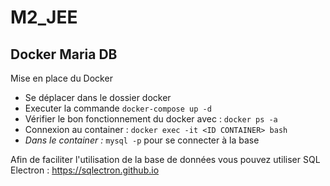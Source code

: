 # M2_JEE

## Docker Maria DB
Mise en place du Docker
- Se déplacer dans le dossier docker
- Executer la commande `docker-compose up -d`
- Vérifier le bon fonctionnement du docker avec : `docker ps -a`
- Connexion au container : `docker exec -it <ID CONTAINER> bash`
- *Dans le container :* `mysql -p` pour se connecter à la base

Afin de faciliter l'utilisation de la base de données vous pouvez utiliser SQL Electron : https://sqlectron.github.io